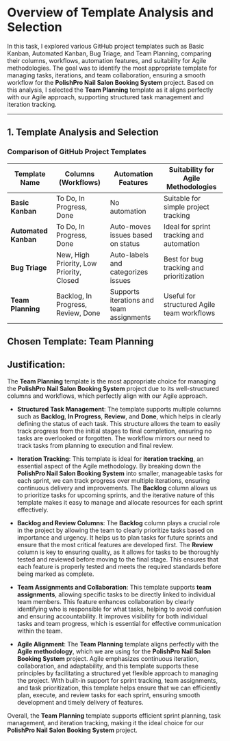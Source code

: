 # **Overview of Template Analysis and Selection**

In this task, I explored various GitHub project templates such as Basic Kanban, Automated Kanban, Bug Triage, and Team Planning, comparing their columns, workflows, automation features, and suitability for Agile methodologies. The goal was to identify the most appropriate template for managing tasks, iterations, and team collaboration, ensuring a smooth workflow for the **PolishPro Nail Salon Booking System** project. Based on this analysis, I selected the **Team Planning** template as it aligns perfectly with our Agile approach, supporting structured task management and iteration tracking.

---

## 1. Template Analysis and Selection 

### **Comparison of GitHub Project Templates**

| Template Name        | Columns (Workflows)               | Automation Features                    | Suitability for Agile Methodologies |
|----------------------|----------------------------------|-----------------------------------------|-------------------------------------|
| **Basic Kanban**    | To Do, In Progress, Done        | No automation                          | Suitable for simple project tracking |
| **Automated Kanban**| To Do, In Progress, Done        | Auto-moves issues based on status      | Ideal for sprint tracking and automation |
| **Bug Triage**      | New, High Priority, Low Priority, Closed | Auto-labels and categorizes issues | Best for bug tracking and prioritization |
| **Team Planning**   | Backlog, In Progress, Review, Done | Supports iterations and team assignments | Useful for structured Agile team workflows |

## **Chosen Template: Team Planning**
## **Justification:**

The **Team Planning** template is the most appropriate choice for managing the **PolishPro Nail Salon Booking System** project due to its well-structured columns and workflows, which perfectly align with our Agile approach.

- **Structured Task Management**: The template supports multiple columns such as **Backlog**, **In Progress**, **Review**, and **Done**, which helps in clearly defining the status of each task. This structure allows the team to easily track progress from the initial stages to final completion, ensuring no tasks are overlooked or forgotten. The workflow mirrors our need to track tasks from planning to execution and final review.

- **Iteration Tracking**: This template is ideal for **iteration tracking**, an essential aspect of the Agile methodology. By breaking down the **PolishPro Nail Salon Booking System** into smaller, manageable tasks for each sprint, we can track progress over multiple iterations, ensuring continuous delivery and improvements. The **Backlog** column allows us to prioritize tasks for upcoming sprints, and the iterative nature of this template makes it easy to manage and allocate resources for each sprint effectively.

- **Backlog and Review Columns**: The **Backlog** column plays a crucial role in the project by allowing the team to clearly prioritize tasks based on importance and urgency. It helps us to plan tasks for future sprints and ensure that the most critical features are developed first. The **Review** column is key to ensuring quality, as it allows for tasks to be thoroughly tested and reviewed before moving to the final stage. This ensures that each feature is properly tested and meets the required standards before being marked as complete.

- **Team Assignments and Collaboration**: This template supports **team assignments**, allowing specific tasks to be directly linked to individual team members. This feature enhances collaboration by clearly identifying who is responsible for what tasks, helping to avoid confusion and ensuring accountability. It improves visibility for both individual tasks and team progress, which is essential for effective communication within the team.

- **Agile Alignment**: The **Team Planning** template aligns perfectly with the **Agile methodology**, which we are using for the **PolishPro Nail Salon Booking System** project. Agile emphasizes continuous iteration, collaboration, and adaptability, and this template supports these principles by facilitating a structured yet flexible approach to managing the project. With built-in support for sprint tracking, team assignments, and task prioritization, this template helps ensure that we can efficiently plan, execute, and review tasks for each sprint, ensuring smooth development and timely delivery of features.

Overall, the **Team Planning** template supports efficient sprint planning, task management, and iteration tracking, making it the ideal choice for our **PolishPro Nail Salon Booking System** project.

